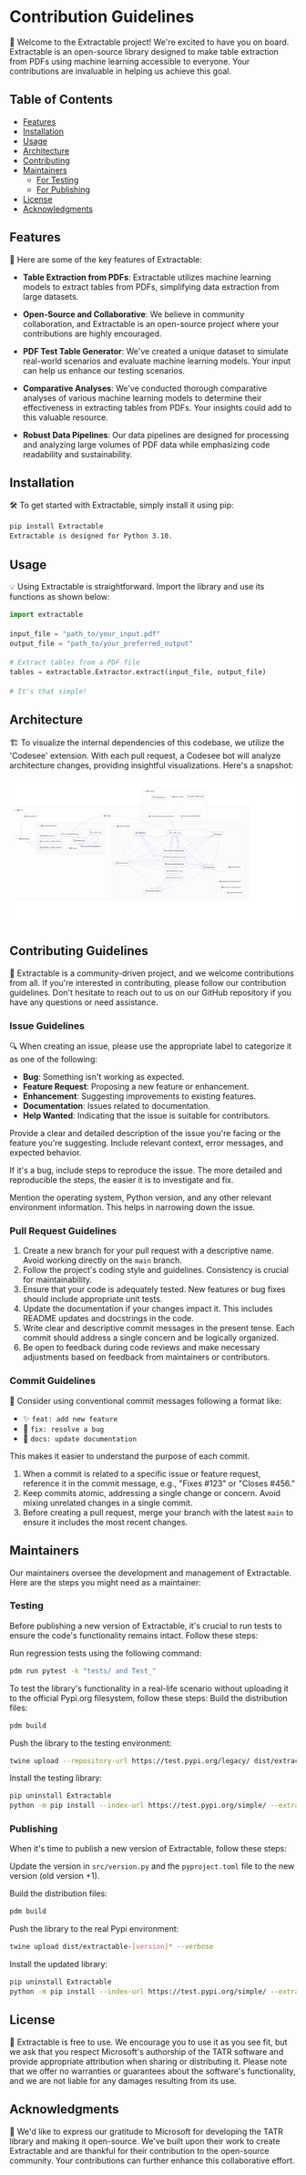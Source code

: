 # Contribution Guidelines

👋 Welcome to the Extractable project! We're excited to have you on board. Extractable is an open-source library designed to make table extraction from PDFs using machine learning accessible to everyone. Your contributions are invaluable in helping us achieve this goal.

## Table of Contents
- [Features](#features)
- [Installation](#installation)
- [Usage](#usage)
- [Architecture](#architecture)
- [Contributing](#contributing-guidelines)
- [Maintainers](#maintainers)
  - [For Testing](#testing)
  - [For Publishing](#publishing)
- [License](#license)
- [Acknowledgments](#acknowledgments)

## Features
🚀 Here are some of the key features of Extractable:

- **Table Extraction from PDFs**: Extractable utilizes machine learning models to extract tables from PDFs, simplifying data extraction from large datasets.

- **Open-Source and Collaborative**: We believe in community collaboration, and Extractable is an open-source project where your contributions are highly encouraged.

- **PDF Test Table Generator**: We've created a unique dataset to simulate real-world scenarios and evaluate machine learning models. Your input can help us enhance our testing scenarios.

- **Comparative Analyses**: We've conducted thorough comparative analyses of various machine learning models to determine their effectiveness in extracting tables from PDFs. Your insights could add to this valuable resource.

- **Robust Data Pipelines**: Our data pipelines are designed for processing and analyzing large volumes of PDF data while emphasizing code readability and sustainability.

## Installation
🛠️ To get started with Extractable, simply install it using pip:

```bash
pip install Extractable
Extractable is designed for Python 3.10.
```

## Usage
💡 Using Extractable is straightforward. Import the library and use its functions as shown below:

```python
import extractable

input_file = "path_to/your_input.pdf"
output_file = "path_to/your_preferred_output"

# Extract tables from a PDF file
tables = extractable.Extractor.extract(input_file, output_file)

# It's that simple!
```

## Architecture
🏗️ To visualize the internal dependencies of this codebase, we utilize the 'Codesee' extension. With each pull request, a Codesee bot will analyze architecture changes, providing insightful visualizations. Here's a snapshot:

![Code and dependency Architecture of the codebase](Extractable_Architecture_3_10_2023.png)

## Contributing Guidelines
🤝 Extractable is a community-driven project, and we welcome contributions from all. If you're interested in contributing, please follow our contribution guidelines. Don't hesitate to reach out to us on our GitHub repository if you have any questions or need assistance.



### Issue Guidelines

🔍 When creating an issue, please use the appropriate label to categorize it as one of the following:

- **Bug**: Something isn't working as expected.
- **Feature Request**: Proposing a new feature or enhancement.
- **Enhancement**: Suggesting improvements to existing features.
- **Documentation**: Issues related to documentation.
- **Help Wanted**: Indicating that the issue is suitable for contributors.

Provide a clear and detailed description of the issue you're facing or the feature you're suggesting. Include relevant context, error messages, and expected behavior.

If it's a bug, include steps to reproduce the issue. The more detailed and reproducible the steps, the easier it is to investigate and fix.

Mention the operating system, Python version, and any other relevant environment information. This helps in narrowing down the issue.



### Pull Request Guidelines

1. Create a new branch for your pull request with a descriptive name. Avoid working directly on the `main` branch.
2.  Follow the project's coding style and guidelines. Consistency is crucial for maintainability.
3.  Ensure that your code is adequately tested. New features or bug fixes should include appropriate unit tests.
4.  Update the documentation if your changes impact it. This includes README updates and docstrings in the code.
5.  Write clear and descriptive commit messages in the present tense. Each commit should address a single concern and be logically organized.
6.  Be open to feedback during code reviews and make necessary adjustments based on feedback from maintainers or contributors.



### Commit Guidelines

🚀 Consider using conventional commit messages following a format like:

- ✨ `feat: add new feature`
- 🐛 `fix: resolve a bug`
- 📖 `docs: update documentation`

This makes it easier to understand the purpose of each commit.

1. When a commit is related to a specific issue or feature request, reference it in the commit message, e.g., "Fixes #123" or "Closes #456."
2. Keep commits atomic, addressing a single change or concern. Avoid mixing unrelated changes in a single commit.
3. Before creating a pull request, merge your branch with the latest `main` to ensure it includes the most recent changes.

## Maintainers
Our maintainers oversee the development and management of Extractable. Here are the steps you might need as a maintainer:

### Testing
Before publishing a new version of Extractable, it's crucial to run tests to ensure the code's functionality remains intact. Follow these steps:

Run regression tests using the following command:
```bash
pdm run pytest -k "tests/ and Test_"
```

To test the library's functionality in a real-life scenario without uploading it to the official Pypi.org filesystem, follow these steps:
Build the distribution files:
```bash
pdm build
```

Push the library to the testing environment:
```bash
twine upload --repository-url https://test.pypi.org/legacy/ dist/extractable-[version]* --verbose
```

Install the testing library:
```bash
pip uninstall Extractable
python -m pip install --index-url https://test.pypi.org/simple/ --extra-index-url https://pypi.org/simple Extractable==[version]
```

### Publishing
When it's time to publish a new version of Extractable, follow these steps:

Update the version in `src/version.py` and the `pyproject.toml` file to the new version (old version +1).

Build the distribution files:

```bash
pdm build
```
Push the library to the real Pypi environment:

```bash
twine upload dist/extractable-[version]* --verbose
```
Install the updated library:

```bash
pip uninstall Extractable
python -m pip install --index-url https://test.pypi.org/simple/ --extra-index-url https://pypi.org/simple Extractable==[version]
```

## License
📜 Extractable is free to use. We encourage you to use it as you see fit, but we ask that you respect Microsoft's authorship of the TATR software and provide appropriate attribution when sharing or distributing it. Please note that we offer no warranties or guarantees about the software's functionality, and we are not liable for any damages resulting from its use.

## Acknowledgments
🙏 We'd like to express our gratitude to Microsoft for developing the TATR library and making it open-source. We've built upon their work to create Extractable and are thankful for their contribution to the open-source community. Your contributions can further enhance this collaborative effort.
